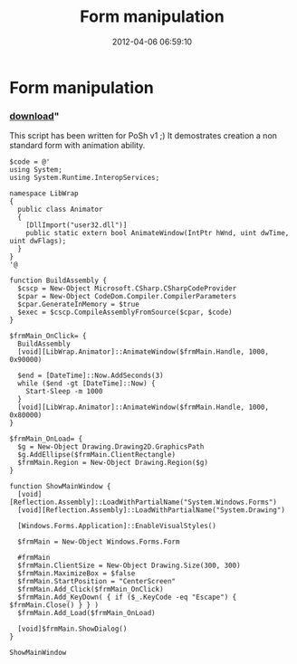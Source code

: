 ﻿---
pid:            3325
parent:         0
children:       
poster:         greg zakharov
title:          Form manipulation
date:           2012-04-06 06:59:10
format:         posh
---

# Form manipulation

### [download](3325.ps1)"

This script has been written for PoSh v1 ;) It demostrates creation a non standard form with animation ability.

```posh
$code = @'
using System;
using System.Runtime.InteropServices;

namespace LibWrap
{
  public class Animator
  {
    [DllImport("user32.dll")]
    public static extern bool AnimateWindow(IntPtr hWnd, uint dwTime, uint dwFlags);
  }
}
'@

function BuildAssembly {
  $cscp = New-Object Microsoft.CSharp.CSharpCodeProvider
  $cpar = New-Object CodeDom.Compiler.CompilerParameters
  $cpar.GenerateInMemory = $true
  $exec = $cscp.CompileAssemblyFromSource($cpar, $code)
}

$frmMain_OnClick= {
  BuildAssembly
  [void][LibWrap.Animator]::AnimateWindow($frmMain.Handle, 1000, 0x90000)

  $end = [DateTime]::Now.AddSeconds(3)
  while ($end -gt [DateTime]::Now) {
    Start-Sleep -m 1000
  }
  [void][LibWrap.Animator]::AnimateWindow($frmMain.Handle, 1000, 0x80000)
}

$frmMain_OnLoad= {
  $g = New-Object Drawing.Drawing2D.GraphicsPath
  $g.AddEllipse($frmMain.ClientRectangle)
  $frmMain.Region = New-Object Drawing.Region($g)
}

function ShowMainWindow {
  [void][Reflection.Assembly]::LoadWithPartialName("System.Windows.Forms")
  [void][Reflection.Assembly]::LoadWithPartialName("System.Drawing")

  [Windows.Forms.Application]::EnableVisualStyles()

  $frmMain = New-Object Windows.Forms.Form

  #frmMain
  $frmMain.ClientSize = New-Object Drawing.Size(300, 300)
  $frmMain.MaximizeBox = $false
  $frmMain.StartPosition = "CenterScreen"
  $frmMain.Add_Click($frmMain_OnClick)
  $frmMain.Add_KeyDown( { if ($_.KeyCode -eq "Escape") { $frmMain.Close() } } )
  $frmMain.Add_Load($frmMain_OnLoad)

  [void]$frmMain.ShowDialog()
}

ShowMainWindow
```
